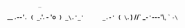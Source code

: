               _
  __   ___.--'_`.
 ( _`.'. -   'o` )
 _\.'_'      _.-'
( \`. )    //\`
 \_`-'`---'\\__,
  \`        `-\
   `
